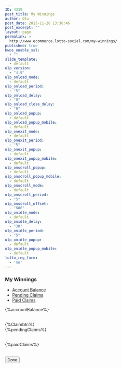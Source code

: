 ```yaml
---
ID: 4319
post_title: My Winnings
author: Olu
post_date: 2013-11-20 13:38:46
post_excerpt: ""
layout: page
permalink: >
  http://www.ecommerce.lotto-social.com/my-winnings/
published: true
bwps_enable_ssl:
  - ""
slide_template:
  - default
ulp_version:
  - "4.9"
ulp_onload_mode:
  - default
ulp_onload_period:
  - "5"
ulp_onload_delay:
  - "0"
ulp_onload_close_delay:
  - "0"
ulp_onload_popup:
  - default
ulp_onload_popup_mobile:
  - default
ulp_onexit_mode:
  - default
ulp_onexit_period:
  - "5"
ulp_onexit_popup:
  - default
ulp_onexit_popup_mobile:
  - default
ulp_onscroll_popup:
  - default
ulp_onscroll_popup_mobile:
  - default
ulp_onscroll_mode:
  - default
ulp_onscroll_period:
  - "5"
ulp_onscroll_offset:
  - "600"
ulp_onidle_mode:
  - default
ulp_onidle_delay:
  - "30"
ulp_onidle_period:
  - "5"
ulp_onidle_popup:
  - default
ulp_onidle_popup_mobile:
  - default
lotto_reg_form:
  - 'no'
---
```

<h3 class="blue"><strong>My Winnings</strong></h3>
<div class="tabbable">
<ul class="nav nav-tabs">
	<li class="active"><a class="tab1" href="#tab1" data-toggle="tab">Account Balance</a></li>
	<li><a class="tab2" href="#tab2" data-toggle="tab">Pending Claims</a></li>
	<li><a class="tab3" href="#tab3" data-toggle="tab">Paid Claims</a></li>
</ul>
<div class="tab-content banner_container">
<div class="tab-pane active" id="tab1">
<div class="col-lg-12 table-responsive">
<table class="table table-hover">
        {%accountBalance%}
</table>
{%Claimbtn%}
</div>
</div>
<div class="tab-pane" id="tab2">
<div class="col-lg-12 table-responsive">
<table class="table table-hover">
      {%pendingClaims%}
 </table>
</div>
</div>
<div class="tab-pane" id="tab3">
<div class="col-lg-12 table-responsive">
<table class="table table-hover">
      {%paidClaims%}
</table>
</div>
</div>
</div>
</div>
<div class="row ">
<div class="col-lg-12">
<a href="membersarea"><button type="button" class="btn btn-default login" id="jq_cancel_btn">Done</button></a></div>
</div> 